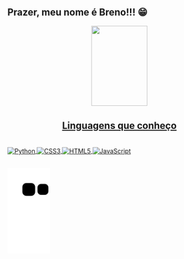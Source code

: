 ## Prazer, meu nome é Breno!!! 😁
<div align="center">
  <a href="https://github.com/brefreittas">
  <img width="50%" img height="180em" src="https://github-readme-stats.vercel.app/api/top-langs/?username=brefreittas&layout=compact&langs_count=7&theme=dracula"/>

## Linguagens que conheço
</div>
<div style="display: inline_block"><br>
 <img align="center" alt="Python" height="30" width="40" src="https://cdn.jsdelivr.net/gh/devicons/devicon/icons/python/python-plain.svg">
 <img align="center" alt="CSS3" height="30" width="40" src="https://cdn.jsdelivr.net/gh/devicons/devicon/icons/css3/css3-original.svg" />
 <img align="center" alt="HTML5" height="30" width="40" src="https://cdn.jsdelivr.net/gh/devicons/devicon/icons/html5/html5-original.svg" />
 <img align="center" alt="JavaScript" height="30" width="40" src="https://cdn.jsdelivr.net/gh/devicons/devicon/icons/javascript/javascript-original.svg">
    
          
</div>
  
  ##

![Snake animation](https://github.com/brefreittas/brefreittas/blob/output/github-contribution-grid-snake.svg)

